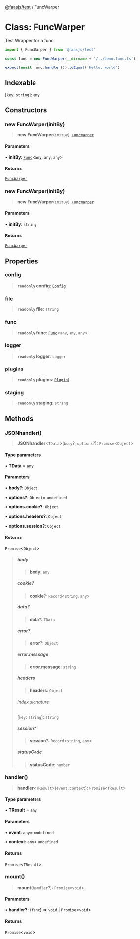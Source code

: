 [@faasjs/test](../README.md) / FuncWarper

# Class: FuncWarper

Test Wrapper for a func

```ts
import { FuncWarper } from '@faasjs/test'

const func = new FuncWarper(__dirname + '/../demo.func.ts')

expect(await func.handler()).toEqual('Hello, world')
```

## Indexable

 \[`key`: `string`\]: `any`

## Constructors

### new FuncWarper(initBy)

> **new FuncWarper**(`initBy`): [`FuncWarper`](FuncWarper.md)

#### Parameters

• **initBy**: [`Func`](Func.md)\<`any`, `any`, `any`\>

#### Returns

[`FuncWarper`](FuncWarper.md)

### new FuncWarper(initBy)

> **new FuncWarper**(`initBy`): [`FuncWarper`](FuncWarper.md)

#### Parameters

• **initBy**: `string`

#### Returns

[`FuncWarper`](FuncWarper.md)

## Properties

### config

> **`readonly`** **config**: [`Config`](../type-aliases/Config.md)

### file

> **`readonly`** **file**: `string`

### func

> **`readonly`** **func**: [`Func`](Func.md)\<`any`, `any`, `any`\>

### logger

> **`readonly`** **logger**: `Logger`

### plugins

> **`readonly`** **plugins**: [`Plugin`](../type-aliases/Plugin.md)[]

### staging

> **`readonly`** **staging**: `string`

## Methods

### JSONhandler()

> **JSONhandler**\<`TData`\>(`body`?, `options`?): `Promise`\<`Object`\>

#### Type parameters

• **TData** = `any`

#### Parameters

• **body?**: `Object`

• **options?**: `Object`= `undefined`

• **options\.cookie?**: `Object`

• **options\.headers?**: `Object`

• **options\.session?**: `Object`

#### Returns

`Promise`\<`Object`\>

> ##### body
>
> > **body**: `any`
>
> ##### cookie?
>
> > **cookie**?: `Record`\<`string`, `any`\>
>
> ##### data?
>
> > **data**?: `TData`
>
> ##### error?
>
> > **error**?: `Object`
>
> ##### error.message
>
> > **error.message**: `string`
>
> ##### headers
>
> > **headers**: `Object`
>
> ###### Index signature
>
> \[`key`: `string`\]: `string`
>
> ##### session?
>
> > **session**?: `Record`\<`string`, `any`\>
>
> ##### statusCode
>
> > **statusCode**: `number`
>

### handler()

> **handler**\<`TResult`\>(`event`, `context`): `Promise`\<`TResult`\>

#### Type parameters

• **TResult** = `any`

#### Parameters

• **event**: `any`= `undefined`

• **context**: `any`= `undefined`

#### Returns

`Promise`\<`TResult`\>

### mount()

> **mount**(`handler`?): `Promise`\<`void`\>

#### Parameters

• **handler?**: (`func`) => `void` \| `Promise`\<`void`\>

#### Returns

`Promise`\<`void`\>
